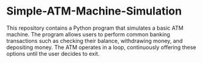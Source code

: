 # Simple-ATM-Machine-Simulation
This repository contains a Python program that simulates a basic ATM machine. The program allows users to perform common banking transactions such as checking their balance, withdrawing money, and depositing money. The ATM operates in a loop, continuously offering these options until the user decides to exit.
